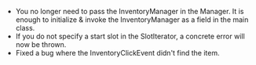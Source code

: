 * You no longer need to pass the InventoryManager in the Manager. It is enough to initialize & invoke the InventoryManager as a field in the main class.
* If you do not specify a start slot in the SlotIterator, a concrete error will now be thrown.
* Fixed a bug where the InventoryClickEvent didn't find the item.